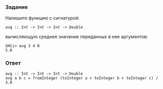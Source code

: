 ### Задание

Напишите функцию с сигнатурой:

`avg :: Int -> Int -> Int -> Double`

вычисляющую среднее значение переданных в нее аргументов:

```
GHCi> avg 3 4 8
5.0
```

### Ответ

```
avg :: Int -> Int -> Int -> Double
avg a b c = fromInteger (toInteger a + toInteger b + toInteger c) / 3.0
```